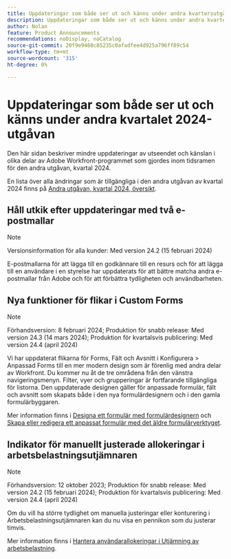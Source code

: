 ```yaml
---
title: Uppdateringar som både ser ut och känns under andra kvartersutgåvan 2024
description: Uppdateringar som både ser ut och känns under andra kvartersutgåvan 2024
author: Nolan
feature: Product Announcements
recommendations: noDisplay, noCatalog
source-git-commit: 20f9e9468c85235c0afadfee4d925a796ff89c54
workflow-type: tm+mt
source-wordcount: '315'
ht-degree: 0%

---
```


# Uppdateringar som både ser ut och känns under andra kvartalet 2024-utgåvan

Den här sidan beskriver mindre uppdateringar av utseendet och känslan i olika delar av Adobe Workfront-programmet som gjordes inom tidsramen för den andra utgåvan, kvartal 2024.

En lista över alla ändringar som är tillgängliga i den andra utgåvan av kvartal 2024 finns på [Andra utgåvan, kvartal 2024, översikt](/help/quicksilver/product-announcements/product-releases/24-q2-release-activity/24-q2-release-overview.md).

## Håll utkik efter uppdateringar med två e-postmallar

>[!NOTE]
>
>Versionsinformation för alla kunder: Med version 24.2 (15 februari 2024)

E-postmallarna för att lägga till en godkännare till en resurs och för att lägga till en användare i en styrelse har uppdaterats för att bättre matcha andra e-postmallar från Adobe och för att förbättra tydligheten och användbarheten.

## Nya funktioner för flikar i Custom Forms

>[!NOTE]
>
>Förhandsversion: 8 februari 2024; Produktion för snabb release: Med version 24.3 (14 mars 2024); Produktion för kvartalsvis publicering: Med version 24.4 (april 2024)

Vi har uppdaterat flikarna för Forms, Fält och Avsnitt i Konfigurera > Anpassad Forms till en mer modern design som är förenlig med andra delar av Workfront. Du kommer nu åt de tre områdena från den vänstra navigeringsmenyn. Filter, vyer och grupperingar är fortfarande tillgängliga för listorna. Den uppdaterade designen gäller för anpassade formulär, fält och avsnitt som skapats både i den nya formulärdesignern och i den gamla formulärbyggaren.

Mer information finns i [Designa ett formulär med formulärdesignern](/help/quicksilver/administration-and-setup/customize-workfront/create-manage-custom-forms/form-designer/design-a-form/design-a-form.md) och [Skapa eller redigera ett anpassat formulär med det äldre formulärverktyget](/help/quicksilver/administration-and-setup/customize-workfront/create-manage-custom-forms/create-or-edit-a-custom-form.md).

## Indikator för manuellt justerade allokeringar i arbetsbelastningsutjämnaren

>[!NOTE]
>
>Förhandsversion: 12 oktober 2023; Produktion för snabb release: Med version 24.2 (15 februari 2024); Produktion för kvartalsvis publicering: Med version 24.4 (april 2024)

Om du vill ha större tydlighet om manuella justeringar eller konturering i Arbetsbelastningsutjämnaren kan du nu visa en pennikon som du justerar timvis.

Mer information finns i [Hantera användarallokeringar i Utjämning av arbetsbelastning](/help/quicksilver/resource-mgmt/workload-balancer/manage-user-allocations-workload-balancer.md).

